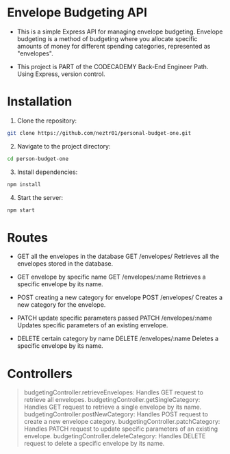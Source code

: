 # Envelope Budgeting API
- This is a simple Express API for managing envelope budgeting. Envelope budgeting is a method of budgeting where you allocate specific amounts of money for different spending categories, represented as "envelopes".

- This project is PART of the CODECADEMY Back-End Engineer Path. Using Express, version control.

# Installation
1. Clone the repository:

```bash
git clone https://github.com/neztr01/personal-budget-one.git
```

2. Navigate to the project directory:
```bash
cd person-budget-one
```

3. Install dependencies:
```bash
npm install
```

4. Start the server:
```bash
npm start
```

# Routes
- GET all the envelopes in the database
GET /envelopes/
Retrieves all the envelopes stored in the database.

- GET envelope by specific name
GET /envelopes/:name
Retrieves a specific envelope by its name.

- POST creating a new category for envelope
POST /envelopes/
Creates a new category for the envelope.

- PATCH update specific parameters passed
PATCH /envelopes/:name
Updates specific parameters of an existing envelope.

- DELETE certain category by name
DELETE /envelopes/:name
Deletes a specific envelope by its name.

# Controllers
> budgetingController.retrieveEnvelopes: Handles GET request to retrieve all envelopes.
> budgetingController.getSingleCategory: Handles GET request to retrieve a single envelope by its name.
> budgetingController.postNewCategory: Handles POST request to create a new envelope category.
> budgetingController.patchCategory: Handles PATCH request to update specific parameters of an existing envelope.
> budgetingController.deleteCategory: Handles DELETE request to delete a specific envelope by its name.
